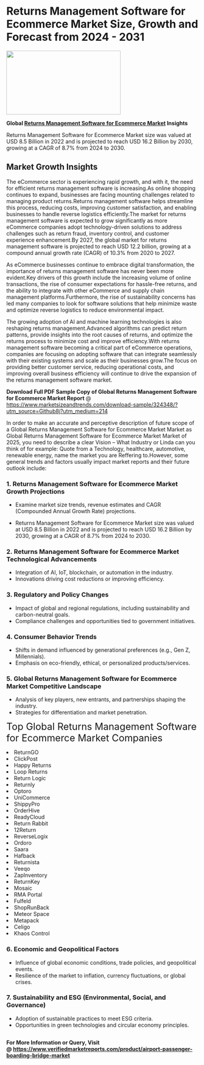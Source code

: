 <H1>Returns Management Software for Ecommerce Market Size, Growth and Forecast from 2024 - 2031</H1><img class="aligncenter size-medium wp-image-584254" src="https://thirdeyenews.in/wp-content/uploads/2024/09/Global-Market-Research-300x168.jpeg" alt="" width="300" height="168" /><p><strong>Global&nbsp;<a href="https://www.marketsizeandtrends.com/download-sample/324348/?utm_source=Github8j?utm_medium=214">Returns Management Software for Ecommerce Market</a> Insights</strong></p><p>Returns Management Software for Ecommerce Market size was valued at USD 8.5 Billion in 2022 and is projected to reach USD 16.2 Billion by 2030, growing at a CAGR of 8.7% from 2024 to 2030.</p><p><h2>Market Growth Insights</h2> <p>The eCommerce sector is experiencing rapid growth, and with it, the need for efficient returns management software is increasing.As online shopping continues to expand, businesses are facing mounting challenges related to managing product returns.Returns management software helps streamline this process, reducing costs, improving customer satisfaction, and enabling businesses to handle reverse logistics efficiently.The market for returns management software is expected to grow significantly as more eCommerce companies adopt technology-driven solutions to address challenges such as return fraud, inventory control, and customer experience enhancement.By 2027, the global market for returns management software is projected to reach USD 12.2 billion, growing at a compound annual growth rate (CAGR) of 10.3% from 2020 to 2027.</p> <p>As eCommerce businesses continue to embrace digital transformation, the importance of returns management software has never been more evident.Key drivers of this growth include the increasing volume of online transactions, the rise of consumer expectations for hassle-free returns, and the ability to integrate with other eCommerce and supply chain management platforms.Furthermore, the rise of sustainability concerns has led many companies to look for software solutions that help minimize waste and optimize reverse logistics to reduce environmental impact.</p> <p>The growing adoption of AI and machine learning technologies is also reshaping returns management.Advanced algorithms can predict return patterns, provide insights into the root causes of returns, and optimize the returns process to minimize cost and improve efficiency.With returns management software becoming a critical part of eCommerce operations, companies are focusing on adopting software that can integrate seamlessly with their existing systems and scale as their businesses grow.The focus on providing better customer service, reducing operational costs, and improving overall business efficiency will continue to drive the expansion of the returns management software market.</p> <p><span class=""><strong>Download Full PDF Sample Copy of Global Returns Management Software for Ecommerce Market Report</strong> @ <a href="https://www.marketsizeandtrends.com/download-sample/324348/?utm_source=Github8j?utm_medium=214" target="_blank">https://www.marketsizeandtrends.com/download-sample/324348/?utm_source=Github8j?utm_medium=214</a></span></p><p>In order to make an accurate and perceptive description of future scope of a Global&nbsp;Returns Management Software for Ecommerce Market Market as Global&nbsp;Returns Management Software for Ecommerce Market Market of 2025, you need to describe a clear Vision &ndash; What Industry or Linda can you think of for example: Quote from a Technology, healthcare, automotive, renewable energy, name the market you are Reffering to.However, some general trends and factors usually impact market reports and their future outlook include:</p><h3>1.&nbsp;<strong>Returns Management Software for Ecommerce Market Growth Projections</strong></h3><ul><li>Examine market size trends, revenue estimates and CAGR (Compounded Annual Growth Rate) projections.</li><li><p>Returns Management Software for Ecommerce Market size was valued at USD 8.5 Billion in 2022 and is projected to reach USD 16.2 Billion by 2030, growing at a CAGR of 8.7% from 2024 to 2030.</p></li></ul><h3>2.&nbsp;<strong>Returns Management Software for Ecommerce Market Technological Advancements</strong></h3><ul><li>Integration of AI, IoT, blockchain, or automation in the industry.</li><li>Innovations driving cost reductions or improving efficiency.</li></ul><h3>3.&nbsp;<strong>Regulatory and Policy Changes</strong></h3><ul><li>Impact of global and regional regulations, including sustainability and carbon-neutral goals.</li><li>Compliance challenges and opportunities tied to government initiatives.</li></ul><h3>4.&nbsp;<strong>Consumer Behavior Trends</strong></h3><ul><li>Shifts in demand influenced by generational preferences (e.g., Gen Z, Millennials).</li><li>Emphasis on eco-friendly, ethical, or personalized products/services.</li></ul><h3>5.&nbsp;<strong>Global Returns Management Software for Ecommerce Market Competitive Landscape</strong></h3><ul><li>Analysis of key players, new entrants, and partnerships shaping the industry.</li><li>Strategies for differentiation and market penetration.</li></ul><p data-pm-slice="1 1 []"><span style="color: inherit; font-family: inherit; font-size: 25px;">Top Global Returns Management Software for Ecommerce Market Companies</span></p><div class="" data-test-id=""><p><li>ReturnGO</li><li> ClickPost</li><li> Happy Returns</li><li> Loop Returns</li><li> Return Logic</li><li> Returnly</li><li> Optoro</li><li> UniCommerce</li><li> ShippyPro</li><li> OrderHive</li><li> ReadyCloud</li><li> Return Rabbit</li><li> 12Return</li><li> ReverseLogix</li><li> Ordoro</li><li> Saara</li><li> Hafback</li><li> Returnista</li><li> Veeqo</li><li> ZapInventory</li><li> ReturnKey</li><li> Mosaic</li><li> RMA Portal</li><li> Fulfeld</li><li> ShopRunBack</li><li> Meteor Space</li><li> Metapack</li><li> Celigo</li><li> Khaos Control</li></p></div><h3>6.&nbsp;<strong>Economic and Geopolitical Factors</strong></h3><ul><li>Influence of global economic conditions, trade policies, and geopolitical events.</li><li>Resilience of the market to inflation, currency fluctuations, or global crises.</li></ul><h3>7.&nbsp;<strong>Sustainability and ESG (Environmental, Social, and Governance)</strong></h3><ul><li>Adoption of sustainable practices to meet ESG criteria.</li><li>Opportunities in green technologies and circular economy principles.</li></ul><h2><strong style="font-size: 14px;">For More Information or Query, Visit @&nbsp;</strong><a style="background-color: #ffffff; font-size: 14px;" href="https://www.marketsizeandtrends.com/report/returns-management-software-for-ecommerce-market/" target="_blank">https://www.verifiedmarketreports.com/product/airport-passenger-boarding-bridge-market</a></h2>